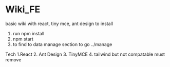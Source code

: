 # Wiki_FE
basic wiki with react, tiny mce, ant design
to install

1. run npm install
2. npm start
3. to find to data manage section to go ../manage

Tech
1.React 2. Ant Design 3. TinyMCE
4. tailwind but not compatable must remove
